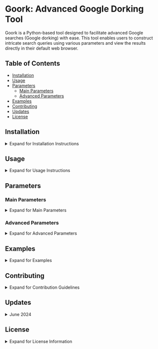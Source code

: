 # Goork: Advanced Google Dorking Tool

Goork is a Python-based tool designed to facilitate advanced Google searches (Google dorking) with ease. This tool enables users to construct intricate search queries using various parameters and view the results directly in their default web browser.

## Table of Contents

- [Installation](#installation)
- [Usage](#usage)
- [Parameters](#parameters)
  - [Main Parameters](#main-parameters)
  - [Advanced Parameters](#advanced-parameters)
- [Examples](#examples)
- [Contributing](#contributing)
- [Updates](#updates)
- [License](#license)

## Installation

<details>
  <summary>Expand for Installation Instructions</summary>

1. **Clone the repository:**

    ```sh
    git clone https://github.com/VVoiddd/Goork.git
    cd Goork
    ```

2. **Install required packages:**

    Goork requires the `requests` and `beautifulsoup4` libraries. Install them using pip:

    ```sh
    pip install requests beautifulsoup4
    ```

</details>

## Usage

<details>
  <summary>Expand for Usage Instructions</summary>

### Running the Script

To execute the script, use Python:

```sh
python Main.py
```

You will be prompted to input various search parameters. Leaving a prompt blank excludes that parameter from the search query.

### Example Usage

Sample input values:

- **Enter query:** `python programming`
- **Enter group (optional):** `developers`
- **Enter wildcard (optional):** `*programming*`
- **Enter exact phrase (optional):** `"python tutorial"`
- **Enter number range start (optional):** `1`
- **Enter number range end (optional):** `100`
- **Enter words to exclude, separated by commas (optional):** `java, c++`
- **Enter words to include, separated by commas (optional):** `python, programming`
- **Enter first logical OR term (optional):** `python`
- **Enter second logical OR term (optional):** `javascript`
- **Enter synonym (optional):** `~python`
- **Enter social handle (optional):** `@python`
- **Enter after date (optional):** `2022-01-01`
- **Enter allintitle (optional):** `python tutorial`
- **Enter allinurl (optional):** `python.org`
- **Enter allintext (optional):** `python documentation`
- **Enter first AROUND term (optional):** `python`
- **Enter AROUND proximity (optional):** `5`
- **Enter second AROUND term (optional):** `javascript`
- **Enter author (optional):** `John Doe`
- **Enter before date (optional):** `2022-01-01`
- **Enter cache (optional):** `cache:python`
- **Enter contains (optional):** `contains:python`
- **Enter define (optional):** `define:python`
- **Enter filetype (optional):** `filetype:pdf`
- **Enter inanchor (optional):** `inanchor:python`
- **Enter index of (optional):** `index of:python`
- **Enter info (optional):** `info:python`
- **Enter intext (optional):** `intext:python`
- **Enter intitle (optional):** `intitle:python`
- **Enter inurl (optional):** `inurl:python.org`
- **Enter link (optional):** `link:python.org`
- **Enter location (optional):** `location:usa`
- **Enter safesearch (optional):** `safesearch:on`
- **Enter source (optional):** `source:python.org`
- **Enter site (optional):** `site:python.org`
- **Enter stock (optional):** `stock:python`
- **Enter weather (optional):** `weather:usa`

</details>

## Parameters

### Main Parameters

<details>
  <summary>Expand for Main Parameters</summary>

- **Query**: Primary search term.
  - Example: `python programming`
  
- **Group**: Group terms.
  - Example: `developers`
  
- **Wildcard**: Wildcard terms.
  - Example: `*programming*`
  
- **Exact**: Exact phrases.
  - Example: `"python tutorial"`
  
- **Numrange**: Number range (start and end).
  - Example: `1` (start), `100` (end)

</details>

### Advanced Parameters

<details>
  <summary>Expand for Advanced Parameters</summary>

- **Exclude**: Words to exclude (comma-separated).
  - Example: `java, c++`
  
- **Include**: Words to include (comma-separated).
  - Example: `python, programming`
  
- **Logical OR**: Logical OR terms.
  - Example: `python` (first term), `javascript` (second term)
  
- **Synonym**: Synonyms.
  - Example: `~python`
  
- **Social**: Social handle.
  - Example: `@python`
  
- **After**: Date after.
  - Example: `2022-01-01`
  
- **Allintitle**: All in title.
  - Example: `python tutorial`
  
- **Allinurl**: All in URL.
  - Example: `python.org`
  
- **Allintext**: All in text.
  - Example: `python documentation`
  
- **Around**: AROUND term (term1, proximity, term2).
  - Example: `python` (first term), `5` (proximity), `javascript` (second term)
  
- **Author**: Author name.
  - Example: `John Doe`
  
- **Before**: Date before.
  - Example: `2022-01-01`
  
- **Cache**: Cache.
  - Example: `cache:python`
  
- **Contains**: Contains.
  - Example: `contains:python`
  
- **Define**: Define.
  - Example: `define:python`
  
- **Filetype**: File type.
  - Example: `filetype:pdf`
  
- **Inanchor**: In anchor.
  - Example: `inanchor:python`
  
- **Index of**: Index of.
  - Example: `index of:python`
  
- **Info**: Info.
  - Example: `info:python`
  
- **Intext**: In text.
  - Example: `intext:python`
  
- **Intitle**: In title.
  - Example: `intitle:python`
  
- **Inurl**: In URL.
  - Example: `inurl:python.org`
  
- **Link**: Link.
  - Example: `link:python.org`
  
- **Location**: Location.
  - Example: `location:usa`
  
- **Safesearch**: Safe search.
  - Example: `safesearch:on`
  
- **Source**: Source.
  - Example: `source:python.org`
  
- **Site**: Site.
  - Example: `site:python.org`
  
- **Stock**: Stock.
  - Example: `stock:python`
  
- **Weather**: Weather.
  - Example: `weather:usa`

</details>

## Examples

<details>
  <summary>Expand for Examples</summary>

Here are some example queries you can execute using Goork:

1. **Basic Query:**
    ```sh
    python programming
    ```

2. **Exclude Words:**
    ```sh
    python programming -java -c++
    ```

3. **Include Words:**
    ```sh
    python programming +tutorial +guide
    ```

4. **Number Range:**
    ```sh
    python programming 1..100
    ```

5. **Exact Phrase:**
    ```sh
    "python tutorial"
    ```

6. **Logical OR:**
    ```sh
    python | javascript
    ```

7. **Synonym:**
    ```sh
    ~python
    ```

8. **Social Handle:**
    ```sh
    @python
    ```

9. **Date Range:**
    ```sh
    after:2022-01-01 before:2023-01-01
    ```

10. **Filetype:**
    ```sh
    filetype:pdf
    ```

</details>

## Contributing

<details>
  <summary>Expand for Contribution Guidelines</summary>

Contributions are welcome! Please feel free to submit a Pull Request.

</details>

## Updates

<details>
  <summary>June 2024</summary>

- Added ASCII art logo for branding.
- Implemented colored output using `colorama` for better user interface.
- Introduced `print_help()` function to display search parameter usage.
- Updated input handling to accept full search queries and parse parameters using regex.
- Enhanced search query construction with `create_search_query()` function.
- Integrated `perform_search()` to open search results in the default browser.
- Improved user interaction and clarity through formatted output and clear instructions.

</details>

</details>


## License

<details>
  <summary>Expand for License Information</summary>

This project is licensed under the MIT License. See the [LICENSE](LICENSE) file for details.

</details>
